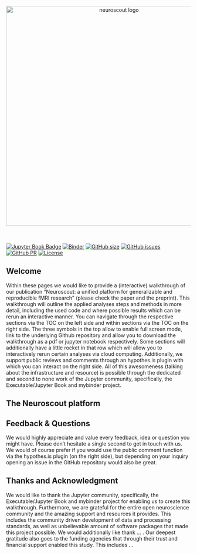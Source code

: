 <center>
<img src="https://neuroscout.org/static/Neuroscout_Simple_Wide.svg" alt="neuroscout logo" width="600" style="margin:0 0 0 0"/>
</center>

</br>
</br>

[![Jupyter Book Badge](https://jupyterbook.org/badge.svg)](https://neuroscout.github.io/neuroscout-paper)
[![Binder](https://mybinder.org/badge_logo.svg)](https://mybinder.org/v2/gh/neuroscout/neuroscout-paper/HEAD)
[![GitHub size](https://img.shields.io/github/repo-size/neuroscout/neuroscout-paper)](https://github.com/neuroscout/neuroscout-paper/archive/master.zip)
[![GitHub issues](https://img.shields.io/github/issues/neuroscout/neuroscout-paper?style=plastic)](https://github.com/neuroscout/neuroscout-paper/issues)
[![GitHub PR](https://img.shields.io/github/issues-pr/neuroscout/neuroscout-paper)](https://github.com/neuroscout/neuroscout-paper/pulls)
[![License](https://img.shields.io/github/license/neuroscout/neuroscout-paper)](https://github.com/neuroscout/neuroscout-paper)




## Welcome
Within these pages we would like to provide a (interactive) walkthrough of our publication “Neuroscout: a unified platform for generalizable and reproducible fMRI research” (please check the paper and the preprint). This walkthrough will outline the applied analyses steps and methods in more detail, including the used code and where possible results which can be rerun an interactive manner. You can navigate through the respective sections via the TOC on the left side and within sections via the TOC on the right side. The three symbols in the top allow to enable full screen mode, link to the underlying Github repository and allow you to download the walkthrough
as a pdf or jupyter notebook respectively. Some sections will additionally have a little rocket in that row which will allow you to interactively rerun certain analyses via cloud computing. Additionally, we support public reviews and comments through an hypothes.is plugin with which you can interact on the right side. All of this awesomeness (talking about the infrastructure and resource) is possible through the dedicated and second to none work of the Jupyter community, specifically, the Executable/Jupyter Book and mybinder project.

## The Neuroscout platform


## Feedback & Questions
We would highly appreciate and value every feedback, idea or question you might have. Please don’t hesitate a single second to get in touch with us. We would of course prefer if you would use the public comment function via the hypothes.is plugin (on the right side), but depending on your inquiry opening an issue in the GitHub repository would also be great.

## Thanks and Acknowledgment
We would like to thank the Jupyter community, specifically, the Executable/Jupyter Book and mybinder project for enabling us to create this walkthrough. Furthermore, we are grateful for the entire open neuroscience community and the amazing support and resources it provides. This includes the community driven development of data and processing standards, as well as unbelievable amount of software packages that made this project possible. We would additionally like thank ... . Our deepest gratitude also goes to the funding agencies that through their trust and financial support enabled this study. This includes …

